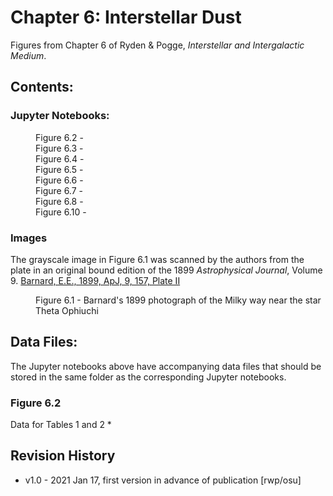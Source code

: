 # Chapter 6: Interstellar Dust

Figures from Chapter 6 of Ryden & Pogge, *Interstellar and Intergalactic Medium*.

## Contents:

### Jupyter Notebooks:
<dl>
<dd>Figure 6.2 - 
<dd>Figure 6.3 - 
<dd>Figure 6.4 - 
<dd>Figure 6.5 - 
<dd>Figure 6.6 - 
<dd>Figure 6.7 - 
<dd>Figure 6.8 - 
<dd>Figure 6.10 - 
</dl>

### Images
The grayscale image in Figure 6.1 was scanned by the authors from the plate in an original bound
edition of the 1899 *Astrophysical Journal*, Volume 9. 
[Barnard, E.E., 1899, ApJ, 9, 157, Plate II](https://ui.adsabs.harvard.edu/abs/1899ApJ.....9..157B)
<dl>
<dd>Figure 6.1 - Barnard's 1899 photograph of the Milky way near the star Theta Ophiuchi
</dl>

## Data Files:

The Jupyter notebooks above have accompanying data files that should be stored 
in the same folder as the corresponding Jupyter notebooks.

### Figure 6.2
Data for Tables 1 and 2 
* 

## Revision History

* v1.0 - 2021 Jan 17, first version in advance of publication [rwp/osu]
